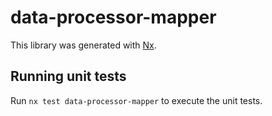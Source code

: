 # data-processor-mapper

This library was generated with [Nx](https://nx.dev).

## Running unit tests

Run `nx test data-processor-mapper` to execute the unit tests.
